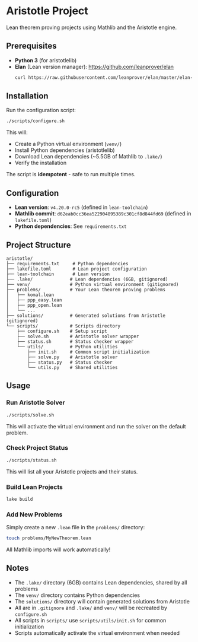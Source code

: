 # Aristotle Project

Lean theorem proving projects using Mathlib and the Aristotle engine.

## Prerequisites

- **Python 3** (for aristotlelib)
- **Elan** (Lean version manager): https://github.com/leanprover/elan
  ```bash
  curl https://raw.githubusercontent.com/leanprover/elan/master/elan-init.sh -sSf | sh
  ```

## Installation

Run the configuration script:

```bash
./scripts/configure.sh
```

This will:
- Create a Python virtual environment (`venv/`)
- Install Python dependencies (aristotlelib)
- Download Lean dependencies (~5.5GB of Mathlib to `.lake/`)
- Verify the installation

The script is **idempotent** - safe to run multiple times.

## Configuration

- **Lean version**: `v4.20.0-rc5` (defined in `lean-toolchain`)
- **Mathlib commit**: `d62eab0cc36ea522904895389c301cf8d844fd69` (defined in `lakefile.toml`)
- **Python dependencies**: See `requirements.txt`

## Project Structure

```
aristotle/
├── requirements.txt     # Python dependencies
├── lakefile.toml        # Lean project configuration
├── lean-toolchain       # Lean version
├── .lake/              # Lean dependencies (6GB, gitignored)
├── venv/               # Python virtual environment (gitignored)
├── problems/           # Your Lean theorem proving problems
│   ├── komal.lean
│   ├── ppp_easy.lean
│   ├── ppp_open.lean
│   └── ...
├── solutions/          # Generated solutions from Aristotle (gitignored)
└── scripts/            # Scripts directory
    ├── configure.sh    # Setup script
    ├── solve.sh        # Aristotle solver wrapper
    ├── status.sh       # Status checker wrapper
    └── utils/          # Python utilities
        ├── init.sh     # Common script initialization
        ├── solve.py    # Aristotle solver
        ├── status.py   # Status checker
        └── utils.py    # Shared utilities
```

## Usage

### Run Aristotle Solver

```bash
./scripts/solve.sh
```

This will activate the virtual environment and run the solver on the default problem.

### Check Project Status

```bash
./scripts/status.sh
```

This will list all your Aristotle projects and their status.

### Build Lean Projects

```bash
lake build
```

### Add New Problems

Simply create a new `.lean` file in the `problems/` directory:

```bash
touch problems/MyNewTheorem.lean
```

All Mathlib imports will work automatically!

## Notes

- The `.lake/` directory (6GB) contains Lean dependencies, shared by all problems
- The `venv/` directory contains Python dependencies
- The `solutions/` directory will contain generated solutions from Aristotle
- All are in `.gitignore` and `.lake/` and `venv/` will be recreated by `configure.sh`
- All scripts in `scripts/` use `scripts/utils/init.sh` for common initialization
- Scripts automatically activate the virtual environment when needed
